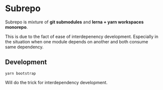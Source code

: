 # Subrepo

Subrepo is mixture of **git submodules** and **lerna + yarn workspaces monorepo**.

This is due to the fact of ease of interdepenency development. Especially in the situation when one module depends on another and both consume same dependency.

## Development

`yarn bootstrap`

Will do the trick for interdependency development.
